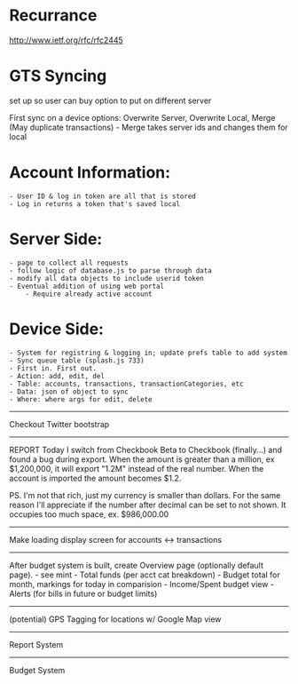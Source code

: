 Recurrance
==========

http://www.ietf.org/rfc/rfc2445

GTS Syncing
===========

set up so user can buy option to put on different server

First sync on a device options: Overwrite Server, Overwrite Local, Merge (May duplicate transactions)
	- Merge takes server ids and changes them for local

# Account Information:
	- User ID & log in token are all that is stored
	- Log in returns a token that's saved local

# Server Side:
	- page to collect all requests
	- follow logic of database.js to parse through data
	- modify all data objects to include userid token
	- Eventual addition of using web portal
		- Require already active account

# Device Side:
	- System for registring & logging in; update prefs table to add system
	- Sync queue table (splash.js 733)
	- First in. First out.
	- Action: add, edit, del
	- Table: accounts, transactions, transactionCategories, etc
	- Data: json of object to sync
	- Where: where args for edit, delete

-----------
Checkout Twitter bootstrap

-----------
REPORT
Today I switch from Checkbook Beta to Checkbook (finally...) and found a bug during export. When the amount is greater than a million, ex $1,200,000, it will export "1.2M" instead of the real number. When the account is imported the amount becomes $1.2.

PS. I'm not that rich, just my currency is smaller than dollars. For the same reason I'll appreciate if the number after decimal can be set to not shown. It occupies too much space, ex. $986,000.00

-----------
Make loading display screen for accounts <-> transactions

-----------
After budget system is built, create Overview page (optionally default page).
	- see mint
	- Total funds (per acct cat breakdown)
	- Budget total for month, markings for today in comparision
	- Income/Spent budget view
	- Alerts (for bills in future or budget limits)

-----------
(potential) GPS Tagging for locations w/ Google Map view

-----------
Report System

-----------
Budget System
